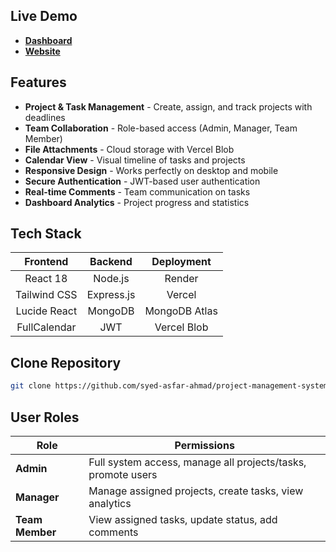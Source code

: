 ## Live Demo

- **[Dashboard](https://taskpilot-dashboard.vercel.app/)**
- **[Website](https://taskpilot-website.vercel.app/)**

## Features

- **Project & Task Management** - Create, assign, and track projects with deadlines
- **Team Collaboration** - Role-based access (Admin, Manager, Team Member)
- **File Attachments** - Cloud storage with Vercel Blob
- **Calendar View** - Visual timeline of tasks and projects
- **Responsive Design** - Works perfectly on desktop and mobile
- **Secure Authentication** - JWT-based user authentication
- **Real-time Comments** - Team communication on tasks
- **Dashboard Analytics** - Project progress and statistics

## Tech Stack

<div align="center">

| **Frontend** | **Backend** | **Deployment** |
|:-------------:|:-------------:|:-------------:|
| React 18 | Node.js | Render |
| Tailwind CSS | Express.js | Vercel |
| Lucide React | MongoDB | MongoDB Atlas |
| FullCalendar | JWT | Vercel Blob |

</div>

## Clone Repository

```bash
git clone https://github.com/syed-asfar-ahmad/project-management-system.git
```

## User Roles

<div align="center">

| Role | Permissions |
|------|-------------|
| **Admin** | Full system access, manage all projects/tasks, promote users |
| **Manager** | Manage assigned projects, create tasks, view analytics |
| **Team Member** | View assigned tasks, update status, add comments |

</div>
